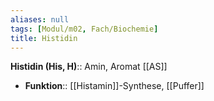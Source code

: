 ```yaml
---
aliases: null
tags: [Modul/m02, Fach/Biochemie]
title: Histidin
---
```

**Histidin (His, H)**:: Amin, Aromat [[AS]]
- **Funktion**:: [[Histamin]]-Synthese, [[Puffer]]